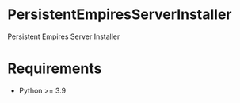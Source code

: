 # PersistentEmpiresServerInstaller
Persistent Empires Server Installer

# Requirements
* Python >= 3.9
